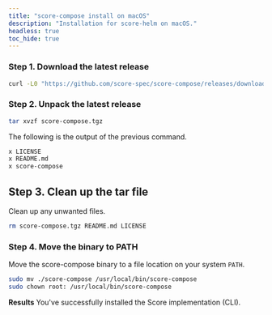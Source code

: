 ```yaml
---
title: "score-compose install on macOS"
description: "Installation for score-helm on macOS."
headless: true
toc_hide: true
---
```


### Step 1. Download the latest release

```bash
curl -L0 "https://github.com/score-spec/score-compose/releases/download/0.2.0/score-compose_0.2.0_darwin_arm64.tar.gz" -o score-compose.tgz
```

### Step 2. Unpack the latest release

```bash
tar xvzf score-compose.tgz
```

The following is the output of the previous command.

```bash
x LICENSE
x README.md
x score-compose
```

## Step 3. Clean up the tar file

Clean up any unwanted files.

```bash
rm score-compose.tgz README.md LICENSE
```

### Step 4. Move the binary to PATH

Move the score-compose binary to a file location on your system `PATH`.

```bash
sudo mv ./score-compose /usr/local/bin/score-compose
sudo chown root: /usr/local/bin/score-compose
```

**Results** You've successfully installed the Score implementation (CLI).
